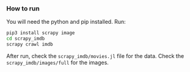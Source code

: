 ### How to run

You will need the python and pip installed. Run:

```sh
pip3 install scrapy image
cd scrapy_imdb
scrapy crawl imdb
```

After run, check the `scrapy_imdb/movies.jl` file for the data. Check the `scrapy_imdb/images/full` for the images.